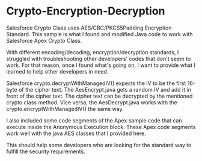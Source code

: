 # Crypto-Encryption-Decryption
Salesforce Crypto Class uses AES/CBC/PKCS5Padding Encryption Standard.  This sample is what I found and modified Java code to work with Salesforce Apex Crypto Class.

With different encoding/decoding, encryption/decryption standards, I struggled with troubleshooting other developers' codes that don't seem to work.  For that reason, once I found what's going on, I want to provide what I learned to help other developers in need.

Salesforce crypto.decryptWithManagedIV() expects the IV to be the first 16-byte of the cipher text.  The AesEncrypt.java gets a random IV and add it in front of the cipher text.  The cipher text can be decrypted by the mentioned crypto class method.  Vice versa, the AesDecrypt.java works with the crypto.encryptWithManagedIV() the same way.

I also included some code segments of the Apex sample code that can execute inside the Anonymous Execution block.  These Apex code segments work well with the java AES classes that I provided here.

This should help some developers who are looking for the standard way to fulfill the security requirements.
